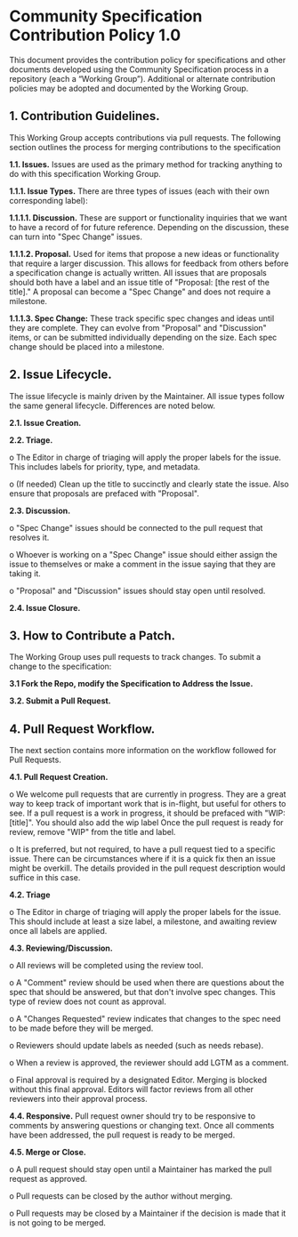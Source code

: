 # Community Specification Contribution Policy 1.0

This document provides the contribution policy for specifications and other
documents developed using the Community Specification process in a repository
(each a “Working Group”). Additional or alternate contribution policies may be
adopted and documented by the Working Group.

## 1. Contribution Guidelines.

This Working Group accepts contributions via pull requests. The following
section outlines the process for merging contributions to the specification

**1.1. Issues.** Issues are used as the primary method for tracking anything to
do with this specification Working Group.

**1.1.1. Issue Types.** There are three types of issues (each with their own
corresponding label):

**1.1.1.1. Discussion.** These are support or functionality inquiries that we
want to have a record of for future reference. Depending on the discussion,
these can turn into "Spec Change" issues.

**1.1.1.2. Proposal.** Used for items that propose a new ideas or functionality
that require a larger discussion. This allows for feedback from others before a
specification change is actually written. All issues that are proposals should
both have a label and an issue title of "Proposal: [the rest of the title]." A
proposal can become a "Spec Change" and does not require a milestone.

**1.1.1.3. Spec Change:** These track specific spec changes and ideas until they
are complete. They can evolve from "Proposal" and "Discussion" items, or can be
submitted individually depending on the size. Each spec change should be placed
into a milestone.

## 2. Issue Lifecycle.

The issue lifecycle is mainly driven by the Maintainer. All issue types follow
the same general lifecycle. Differences are noted below.

**2.1. Issue Creation.**

**2.2. Triage.**

o The Editor in charge of triaging will apply the proper labels for the issue.
This includes labels for priority, type, and metadata.

o (If needed) Clean up the title to succinctly and clearly state the issue. Also
ensure that proposals are prefaced with "Proposal".

**2.3. Discussion.**

o "Spec Change" issues should be connected to the pull request that resolves it.

o Whoever is working on a "Spec Change" issue should either assign the issue to
themselves or make a comment in the issue saying that they are taking it.

o "Proposal" and "Discussion" issues should stay open until resolved.

**2.4. Issue Closure.**

## 3. How to Contribute a Patch.

The Working Group uses pull requests to track changes. To submit a change to the
specification:

**3.1 Fork the Repo, modify the Specification to Address the Issue.**

**3.2. Submit a Pull Request.**

## 4. Pull Request Workflow.

The next section contains more information on the workflow followed for Pull
Requests.

**4.1. Pull Request Creation.**

o We welcome pull requests that are currently in progress. They are a great way
to keep track of important work that is in-flight, but useful for others to see.
If a pull request is a work in progress, it should be prefaced with "WIP:
[title]". You should also add the wip label Once the pull request is ready for
review, remove "WIP" from the title and label.

o It is preferred, but not required, to have a pull request tied to a specific
issue. There can be circumstances where if it is a quick fix then an issue might
be overkill. The details provided in the pull request description would suffice
in this case.

**4.2. Triage**

o The Editor in charge of triaging will apply the proper labels for the issue.
This should include at least a size label, a milestone, and awaiting review once
all labels are applied.

**4.3. Reviewing/Discussion.**

o All reviews will be completed using the review tool.

o A "Comment" review should be used when there are questions about the spec that
should be answered, but that don't involve spec changes. This type of review
does not count as approval.

o A "Changes Requested" review indicates that changes to the spec need to be
made before they will be merged.

o Reviewers should update labels as needed (such as needs rebase).

o When a review is approved, the reviewer should add LGTM as a comment.

o Final approval is required by a designated Editor. Merging is blocked without
this final approval. Editors will factor reviews from all other reviewers into
their approval process.

**4.4. Responsive.** Pull request owner should try to be responsive to comments
by answering questions or changing text. Once all comments have been addressed,
the pull request is ready to be merged.

**4.5. Merge or Close.**

o A pull request should stay open until a Maintainer has marked the pull request
as approved.

o Pull requests can be closed by the author without merging.

o Pull requests may be closed by a Maintainer if the decision is made that it is
not going to be merged.
